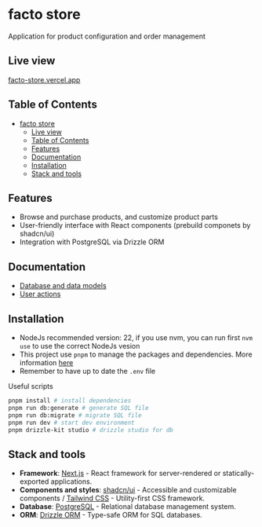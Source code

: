 # facto store

Application for product configuration and order management

## Live view

[facto-store.vercel.app](https://facto-store.vercel.app)

## Table of Contents

- [facto store](#facto-store)
  - [Live view](#live-view)
  - [Table of Contents](#table-of-contents)
  - [Features](#features)
  - [Documentation](#documentation)
  - [Installation](#installation)
  - [Stack and tools](#stack-and-tools)

## Features

- Browse and purchase products, and customize product parts
- User-friendly interface with React components (prebuild componets by shadcn/ui)
- Integration with PostgreSQL via Drizzle ORM

## Documentation

- [Database and data models](./documentation/data-model.md)
- [User actions](./documentation/user-actions.md)

## Installation

- NodeJs recommended version: 22, if you use nvm, you can run first `nvm use` to use the correct NodeJs vesion
- This project use `pnpm` to manage the packages and dependencies. More information [here](https://pnpm.io/)
- Remember to have up to date the `.env` file

Useful scripts

```bash
pnpm install # install dependencies
pnpm run db:generate # generate SQL file
pnpm run db:migrate # migrate SQL file
pnpm run dev # start dev environment
pnpm drizzle-kit studio # drizzle studio for db
```

## Stack and tools

- **Framework**: [Next.js](https://nextjs.org/) - React framework for server-rendered or statically-exported applications.
- **Components and styles**: [shadcn/ui](https://ui.shadcn.com/) - Accessible and customizable components / [Tailwind CSS](https://tailwindcss.com/) - Utility-first CSS framework.
- **Database**: [PostgreSQL](https://www.postgresql.org/) - Relational database management system.
- **ORM**: [Drizzle ORM](https://github.com/drizzle-team/drizzle-orm) - Type-safe ORM for SQL databases.
